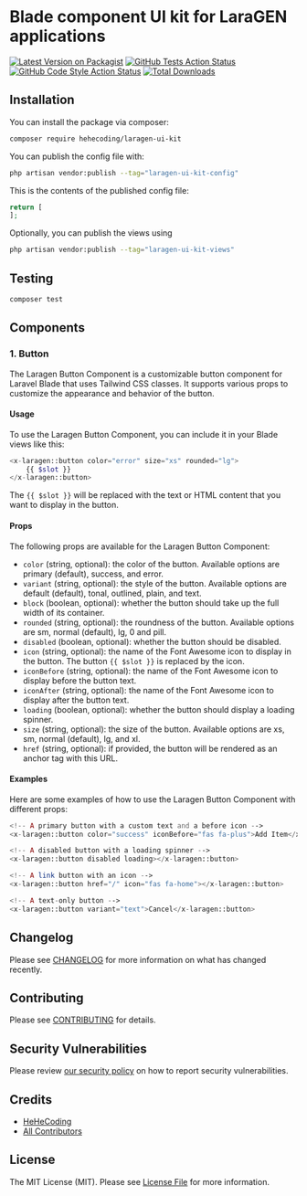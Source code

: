 # Blade component UI kit for LaraGEN applications
[![Latest Version on Packagist](https://img.shields.io/packagist/v/hehecoding/laragen-ui-kit.svg?style=flat-square)](https://packagist.org/packages/hehecoding/laragen-ui-kit)
[![GitHub Tests Action Status](https://img.shields.io/github/actions/workflow/status/hehecoding/laragen-ui-kit/run-tests.yml?branch=master&label=tests&style=flat-square)](https://github.com/hehecoding/laragen-ui-kit/actions?query=workflow%3Arun-tests+branch%3Amaster)
[![GitHub Code Style Action Status](https://img.shields.io/github/actions/workflow/status/hehecoding/laragen-ui-kit/fix-php-code-style-issues.yml?branch=master&label=code%20style&style=flat-square)](https://github.com/hehecoding/laragen-ui-kit/actions?query=workflow%3A"Fix+PHP+code+style+issues"+branch%3Amaster)
[![Total Downloads](https://img.shields.io/packagist/dt/hehecoding/laragen-ui-kit.svg?style=flat-square)](https://packagist.org/packages/hehecoding/laragen-ui-kit)
## Installation

You can install the package via composer:

```bash
composer require hehecoding/laragen-ui-kit
```

You can publish the config file with:

```bash
php artisan vendor:publish --tag="laragen-ui-kit-config"
```

This is the contents of the published config file:

```php
return [
];
```

Optionally, you can publish the views using

```bash
php artisan vendor:publish --tag="laragen-ui-kit-views"
```

## Testing

```bash
composer test
```

## Components
### 1. Button
The Laragen Button Component is a customizable button component for Laravel Blade that uses Tailwind CSS classes. It supports various props to customize the appearance and behavior of the button.
#### Usage
To use the Laragen Button Component, you can include it in your Blade views like this:
```php
<x-laragen::button color="error" size="xs" rounded="lg">
    {{ $slot }}
</x-laragen::button>
```
The `{{ $slot }}` will be replaced with the text or HTML content that you want to display in the button.

#### Props
The following props are available for the Laragen Button Component:
* `color` (string, optional): the color of the button. Available options are primary (default), success, and error.
* `variant` (string, optional): the style of the button. Available options are default (default), tonal, outlined, plain, and text.
* `block` (boolean, optional): whether the button should take up the full width of its container.
* `rounded` (string, optional): the roundness of the button. Available options are sm, normal (default), lg, 0 and pill.
* `disabled` (boolean, optional): whether the button should be disabled.
* `icon` (string, optional): the name of the Font Awesome icon to display in the button. The button `{{ $slot }}` is replaced by the icon.
* `iconBefore` (string, optional): the name of the Font Awesome icon to display before the button text.
* `iconAfter` (string, optional): the name of the Font Awesome icon to display after the button text.
* `loading` (boolean, optional): whether the button should display a loading spinner.
* `size` (string, optional): the size of the button. Available options are xs, sm, normal (default), lg, and xl.
* `href` (string, optional): if provided, the button will be rendered as an anchor tag with this URL.

#### Examples
Here are some examples of how to use the Laragen Button Component with different props:
```php
<!-- A primary button with a custom text and a before icon -->
<x-laragen::button color="success" iconBefore="fas fa-plus">Add Item</x-laragen::button>

<!-- A disabled button with a loading spinner -->
<x-laragen::button disabled loading></x-laragen::button>

<!-- A link button with an icon -->
<x-laragen::button href="/" icon="fas fa-home"></x-laragen::button>

<!-- A text-only button -->
<x-laragen::button variant="text">Cancel</x-laragen::button>

```
## Changelog

Please see [CHANGELOG](CHANGELOG.md) for more information on what has changed recently.

## Contributing

Please see [CONTRIBUTING](CONTRIBUTING.md) for details.

## Security Vulnerabilities

Please review [our security policy](../../security/policy) on how to report security vulnerabilities.

## Credits

- [HeHeCoding](https://github.com/hehecoding)
- [All Contributors](../../contributors)

## License

The MIT License (MIT). Please see [License File](LICENSE.md) for more information.
